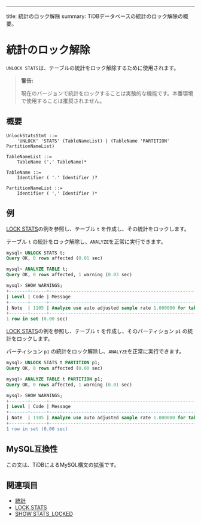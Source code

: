 ---
title: 統計のロック解除
summary: TiDBデータベースの統計のロック解除の概要。

# 統計のロック解除

`UNLOCK STATS`は、テーブルの統計をロック解除するために使用されます。

> **警告:**
>
> 現在のバージョンで統計をロックすることは実験的な機能です。本番環境で使用することは推奨されません。

## 概要

```ebnf+diagram
UnlockStatsStmt ::=
    'UNLOCK' 'STATS' (TableNameList) | (TableName 'PARTITION' PartitionNameList)

TableNameList ::=
    TableName (',' TableName)*

TableName ::=
    Identifier ( '.' Identifier )?

PartitionNameList ::=
    Identifier ( ',' Identifier )*
```

## 例

[LOCK STATS](/sql-statements/sql-statement-lock-stats.md)の例を参照し、テーブル `t` を作成し、その統計をロックします。

テーブル `t` の統計をロック解除し、`ANALYZE`を正常に実行できます。

```sql
mysql> UNLOCK STATS t;
Query OK, 0 rows affected (0.01 sec)

mysql> ANALYZE TABLE t;
Query OK, 0 rows affected, 1 warning (0.03 sec)

mysql> SHOW WARNINGS;
+-------+------+-----------------------------------------------------------------------------------------------------------------------------------------+
| Level | Code | Message                                                                                                                                 |
+-------+------+-----------------------------------------------------------------------------------------------------------------------------------------+
| Note  | 1105 | Analyze use auto adjusted sample rate 1.000000 for table test.t, reason to use this rate is "use min(1, 110000/8) as the sample-rate=1" |
+-------+------+-----------------------------------------------------------------------------------------------------------------------------------------+
1 row in set (0.00 sec)
```

[LOCK STATS](/sql-statements/sql-statement-lock-stats.md)の例を参照し、テーブル `t` を作成し、そのパーティション `p1` の統計をロックします。

パーティション `p1` の統計をロック解除し、`ANALYZE`を正常に実行できます。

```sql
mysql> UNLOCK STATS t PARTITION p1;
Query OK, 0 rows affected (0.00 sec)

mysql> ANALYZE TABLE t PARTITION p1;
Query OK, 0 rows affected, 1 warning (0.01 sec)

mysql> SHOW WARNINGS;
+-------+------+----------------------------------------------------------------------------------------------------------------------------------------------------------------------+
| Level | Code | Message                                                                                                                                                              |
+-------+------+----------------------------------------------------------------------------------------------------------------------------------------------------------------------+
| Note  | 1105 | Analyze use auto adjusted sample rate 1.000000 for table test.t's partition p1, reason to use this rate is "TiDB assumes that the table is empty, use sample-rate=1" |
+-------+------+----------------------------------------------------------------------------------------------------------------------------------------------------------------------+
1 row in set (0.00 sec)
```

## MySQL互換性

この文は、TiDBによるMySQL構文の拡張です。

## 関連項目

* [統計](/statistics.md#lock-statistics)
* [LOCK STATS](/sql-statements/sql-statement-lock-stats.md)
* [SHOW STATS_LOCKED](/sql-statements/sql-statement-show-stats-locked.md)